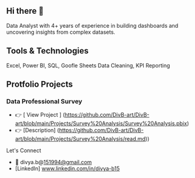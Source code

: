 ## Hi there 👋
Data Analyst with 4+ years of experience in building dashboards and uncovering insights from complex datasets.

## Tools & Technologies
Excel, Power BI, SQL, Goofle Sheets
Data Cleaning, KPI Reporting  

## Protfolio Projects

### Data Professional Survey  
- 👉 [ View Project ] (https://github.com/DivB-art/DivB-art/blob/main/Projects/Survey%20Analysis/Survey%20Analysis.pbix)
- 👉 [Description] (https://github.com/DivB-art/DivB-art/blob/main/Projects/Survey%20Analysis/read.md))






Let's Connect
- 📧 divya.b@151994@gmail.com
- [LinkedIn] www.linkedin.com/in/divya-b15
